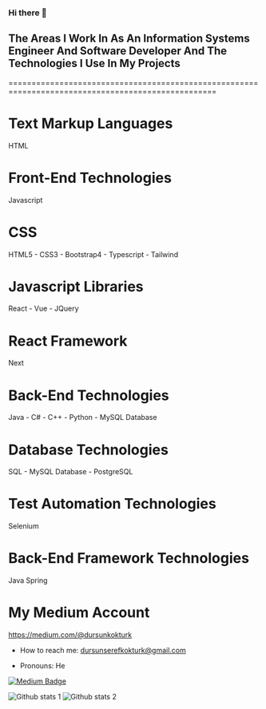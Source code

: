 ### Hi there 👋

## The Areas I Work In As An Information Systems Engineer And Software Developer And The Technologies I Use In My Projects

===================================================================================================
# Text Markup Languages
  HTML
  
# Front-End Technologies
  Javascript

# CSS
  HTML5 - CSS3 - Bootstrap4 - Typescript - Tailwind

# Javascript Libraries
  React - Vue - JQuery
  
# React Framework
  Next

# Back-End Technologies
  Java - C# - C++ - Python - MySQL Database

# Database Technologies
  SQL - MySQL Database - PostgreSQL

# Test Automation Technologies
  Selenium

# Back-End Framework Technologies
  Java Spring
  
# My Medium Account 
  https://medium.com/@dursunkokturk

- How to reach me: dursunserefkokturk@gmail.com
 
 - Pronouns: He
  
  [![Medium Badge]([https://img.shields.io/badge/-Medium-757575?style=flat-quare&labelColor=757575&logo=Medium&logoColor=white&https://medium.com/@dursunserefkokturk=https://medium.com/@dursunserefkokturk)](https://medium.com/@dursunserefkokturk](https://medium.com/@dursunkokturk))
  
  ![Github stats 1]([https://github-readme-stats.vercel.app/api?username=kullanıcıadınız&show_icons=true&theme=gradient) 
![Github stats 2](https://github-readme-stats.vercel.app/api?username=kullanıcıadınız&show_icons=true&theme=radical](https://github.com/dursunkokturk)https://github.com/dursunkokturk)
